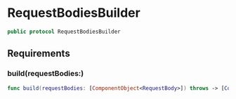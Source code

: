 # RequestBodiesBuilder

``` swift
public protocol RequestBodiesBuilder
```

## Requirements

### build(requestBodies:​)

``` swift
func build(requestBodies: [ComponentObject<RequestBody>]) throws -> [ComponentRequestBodyNode]
```
